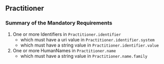 ## Practitioner

### Summary of the Mandatory Requirements
1. One or more Identifiers  in `Practitioner.identifier`
   - which must have a  uri value  in `Practitioner.identifier.system`
   - which must have a  string value  in `Practitioner.identifier.value`
1. One or more HumanNames  in `Practitioner.name`
   - which must have a  string value  in `Practitioner.name.family`